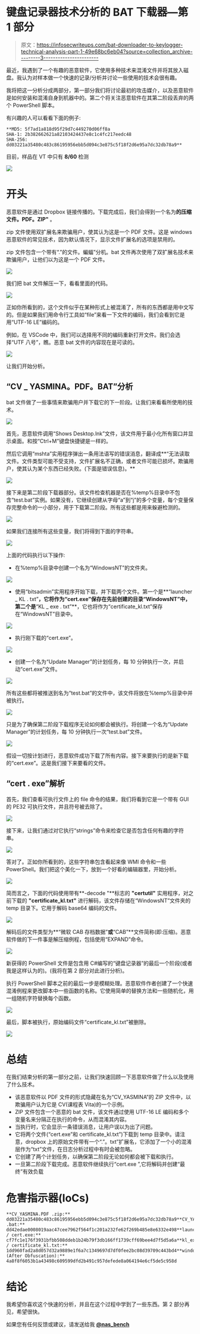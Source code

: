 # 键盘记录器技术分析的 BAT 下载器—第 1 部分

> 原文：<https://infosecwriteups.com/bat-downloader-to-keylogger-technical-analysis-part-1-49e68bc6eb04?source=collection_archive---------3----------------------->

最近，我遇到了一个有趣的恶意软件，它使用多种技术来混淆文件并将其放入磁盘。我认为对样本做一个快速的记录/分析并讨论一些使用的技术会很有趣。

我将把这一分析分成两部分，第一部分我们将讨论最初的攻击媒介，以及恶意软件是如何安装和混淆自身到机器中的。第二个将关注恶意软件在其第二阶段丢弃的两个 PowerShell 脚本。

有兴趣的人可以看看下面的例子:

```
**MD5: 5f7ad1a818d95f29d7c449270d06ff8a
SHA-1: 2b382662621a82103424437e8c1c4fc217eedc48
SHA-256: dd03221a35480c483c86195956ebb5d094c3e875c5f18f2d6e95a7dc32db78a9**
```

目前，样品在 VT 中只有 **8/60** 检测

![](img/b0b64eae096c3fdd8d8f6b5be7dddc2e.png)

# **开头**

恶意软件是通过 Dropbox 链接传播的。下载完成后，我们会得到一个名为**的压缩文件。PDF。ZIP"** 。

zip 文件使用双扩展名来欺骗用户，使其认为这是一个 PDF 文件。这是 windows 恶意软件的常见技术，因为默认情况下，显示文件扩展名的选项是禁用的。

zip 文件包含一个带有“.”的文件。蝙蝠”分机。bat 文件再次使用了双扩展名技术来欺骗用户，让他们以为这是一个 PDF 文件。

![](img/3944f410c083038638a515174c40c5e5.png)

我们把 bat 文件解压一下，看看里面的代码。

![](img/54e00d833d98d06d5ff9e64575ed7394.png)

正如你所看到的，这个文件似乎在某种形式上被混淆了，所有的东西都是用中文写的。但是如果我们用命令行工具如“file”来看一下文件的编码，我们会看到它是用“UTF-16 LE”编码的。

例如，在 VSCode 中，我们可以选择用不同的编码重新打开文件。我们会选择“UTF 八号”，瞧。恶意 bat 文件的内容现在是可读的。

![](img/ec96a022d5a3abf1c42de45b593a26ce.png)

让我们开始分析。

## **“CV _ YASMINA。PDF。BAT”分析**

bat 文件做了一些事情来欺骗用户并下载它的下一阶段。让我们来看看所使用的技术。

![](img/650213d55c1e4159ba6ad2d8006a7229.png)

首先，恶意软件调用“Shows Desktop.lnk”文件，该文件用于最小化所有窗口并显示桌面。和按“Ctrl+M”键盘快捷键是一样的。

然后它调用“mshta”实用程序弹出一条用法语写的错误消息，翻译成**“无法读取文件。文件类型可能不受支持，文件扩展名不正确，或者文件可能已损坏。欺骗用户，使其认为某个东西已经失败。(下面是错误信息)。**

![](img/6ffb60d7ce549a25cc9b872296c30de3.png)

接下来是第二阶段下载器部分。该文件检查机器是否在%temp%目录中不包含“test.bat”实例。如果没有，它继续创建从字母“a”到“j”的多个变量，每个变量保存完整命令的一小部分，用于下载第二阶段。所有这些都是用来躲避检测的。

![](img/c7f99be2120b96130e5ec15a2de07457.png)

如果我们连接所有这些变量，我们将得到下面的字符串。

![](img/0e5cc3e7f54826d612f045172efc23d1.png)

上面的代码执行以下操作:

*   在%temp%目录中创建一个名为“WindowsNT”的文件夹。

![](img/8c9e50c8c301238613462141054547b8.png)

*   使用“bitsadmin”实用程序开始下载，并下载两个文件。第一个是**“launcher _ KL . txt”**，它将作为“cert.exe”保存在先前创建的目录“WindowsNT”中，第二个是**“KL _ exe . txt”**，它也将作为“certificate_kl.txt”保存在“WindowsNT”目录中。

![](img/64c94947cd1b92b4bd940b86684ac857.png)

*   执行刚下载的“cert.exe”。

![](img/c6630e3956abb92de4d16d8eca64057e.png)

*   创建一个名为“Update Manager”的计划任务，每 10 分钟执行一次，并启动“cert.exe”文件。

![](img/1ecea03cf9561e673c57f39b89b57d79.png)

所有这些都将被推送到名为“test.bat”的文件中，该文件将放在%temp%目录中并被执行。

![](img/df5a11c8289f4a52bac7d39ca16d4b19.png)

只是为了确保第二阶段下载程序无论如何都会被执行。将创建一个名为“Update Manager”的计划任务，每 10 分钟执行一次“test.bat”文件。

![](img/83e284773cdc4d7ad07252d1a371bc5f.png)

假设一切按计划进行，恶意软件成功下载了所有内容。接下来要执行的是新下载的“cert.exe”。这是我们接下来要看的文件。

## **“cert . exe”解析**

首先，我们查看可执行文件上的 file 命令的结果，我们将看到它是一个带有 GUI 的 PE32 可执行文件，并且符号被去除了。

![](img/8d8e75c317f06cc842eba7ee96783a9d.png)

接下来，让我们通过对它执行“strings”命令来检查它是否包含任何有趣的字符串。

![](img/9819b4941ed008817642627224346e45.png)

答对了。正如你所看到的，这些字符串包含看起来像 WMI 命令和一些 PowerShell。我们把这个美化一下，放到一个好看的编辑器里，开始分析。

![](img/4edda32c65685947287d7d1237c4a9d1.png)

简而言之，下面的代码使用带有**-decode "**标志的 **"certutil"** 实用程序，对之前下载的 **"certificate_kl.txt"** 进行解码，该文件存储在“WindowsNT”文件夹的 temp 目录下。它用于解码 base64 编码的文件。

![](img/53bef9be1df6a3339b1e5b0c537b910e.png)

解码后的文件类型为**“微软 CAB 存档数据”**或**“CAB”**文件简称(即:压缩)。恶意软件做的下一件事是解压缩例程，包括使用“EXPAND”命令。

![](img/7d62b75cc0852639ef14b87e6dc8094a.png)

新获得的 PowerShell 文件是包含用 C#编写的“键盘记录器”的最后一个阶段(或者我是这样认为的)。(我将在第 2 部分对此进行分析)。

执行 PowerShell 脚本之前的最后一步是模糊处理。恶意软件作者创建了一个快速混淆例程来更改脚本中一些函数的名称。它使用简单的替换方法和一些随机化，用一组随机字符替换每个函数。

![](img/299792165f1fd416738e6be74a62be91.png)

最后，脚本被执行，原始编码文件“certificate_kl.txt”被删除。

![](img/6f148c0bc6727f626a1fd5f74786faff.png)

# **总结**

在我们结束分析的第一部分之前，让我们快速回顾一下恶意软件做了什么以及使用了什么技术。

*   该恶意软件以 PDF 文件的形式隐藏在名为“CV_YASMINA”的 ZIP 文件中，以欺骗用户认为它是 CV(课程表 Vita)的一个示例。
*   ZIP 文件包含一个恶意的 bat 文件，该文件通过使用 UTF-16 LE 编码和多个变量名来分隔正在执行的命令，从而混淆其内容。
*   当执行时，它会显示一条错误消息，让用户误以为出了问题。
*   它将两个文件(“cert.exe”和 certificate_kl.txt”)下载到 temp 目录中。请注意，dropbox 上的原始文件带有一个“.”。txt”扩展名，它添加了一个小的混淆层作为“txt”文件，在日志分析过程中有时会被忽略。
*   它创建了两个计划任务，以确保第二阶段无论如何都会被下载和执行。
*   一旦第二阶段下载完成。恶意软件继续执行“cert.exe ”,它将解码并创建“最终”有效负载

# **危害指示器(IoCs)**

```
**CV_YASMINA.PDF .zip:** dd03221a35480c483c86195956ebb5d094c3e875c5f18f2d6e95a7dc32db78a9**CV_YASMINA.PDF .bat:** dd42edae0008019aac47cee7962f564f1c201a232fe62f269b485e8e6332e498**launcher_kl.txt / cert.exe:** cf7fc1e176f3931bfbb508ddeb1b24b79f3db166ff1739cff69bee4d7f5d5a6a**kl_exe.txt / certificate_kl.txt:**
1dd960fad2a8d057d32a9889e1f6a7c1349697d7df0fee2bc08d39709c443bd4**windows_activator.ps1 (After Obfuscation):**
4a8f8f6053b1a43498c609599dfd2b491c957defede8a064194e6cf5de5c958d
```

# 结论

我希望你喜欢这个快速的分析，并且在这个过程中学到了一些东西。第 2 部分再见，希望很快。

如果您有任何反馈或建议，请发送给我 [**@nas_bench**](https://twitter.com/nas_bench)